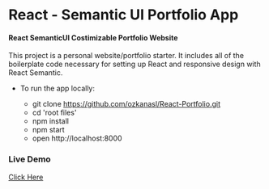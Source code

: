 # React - Semantic UI Portfolio App

#### React SemanticUI Costimizable Portfolio Website
<p>This project is a personal website/portfolio starter. It includes all of the boilerplate code necessary for setting up React and responsive design with React Semantic.</p>



* To run the app locally:</p>
   * git clone https://github.com/ozkanasl/React-Portfolio.git
   * cd 'root files'
   * npm install
   * npm start
   * open http://localhost:8000

### Live Demo
[Click Here](http://asl-react.surge.sh/)